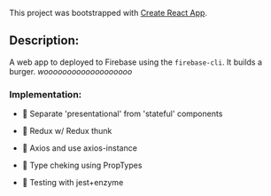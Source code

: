 This project was bootstrapped with [Create React App](https://github.com/facebook/create-react-app).

## Description:
A web app to deployed to Firebase using the `firebase-cli`. 
It builds a burger. *wooooooooooooooooooo*

### Implementation: 
+ 📌 Separate 'presentational' from 'stateful' components

+ 📌 Redux w/ Redux thunk

+ 📌 Axios and use axios-instance

+ 📌 Type cheking using PropTypes

+ 📌 Testing with jest+enzyme

